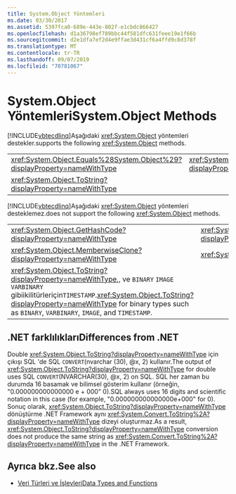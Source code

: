 ```yaml
---
title: System.Object Yöntemleri
ms.date: 03/30/2017
ms.assetid: 5397fca0-689e-443e-802f-e1cbdc866427
ms.openlocfilehash: d1a36798ef789bbc44f581dfc631feee19e1f66b
ms.sourcegitcommit: d2e1dfa7ef2d4e9ffae3d431cf6a4ffd9c8d378f
ms.translationtype: MT
ms.contentlocale: tr-TR
ms.lasthandoff: 09/07/2019
ms.locfileid: "70781067"
---
```

# <a name="systemobject-methods"></a><span data-ttu-id="33fd4-102">System.Object Yöntemleri</span><span class="sxs-lookup"><span data-stu-id="33fd4-102">System.Object Methods</span></span>
[!INCLUDE[vbtecdlinq](../../../../../../includes/vbtecdlinq-md.md)]<span data-ttu-id="33fd4-103">Aşağıdaki <xref:System.Object> yöntemleri destekler.</span><span class="sxs-lookup"><span data-stu-id="33fd4-103">supports the following <xref:System.Object> methods.</span></span>  
  
|||  
|-|-|  
|<xref:System.Object.Equals%28System.Object%29?displayProperty=nameWithType>|<xref:System.Object.Equals%28System.Object%2CSystem.Object%29?displayProperty=nameWithType>|  
|<xref:System.Object.ToString?displayProperty=nameWithType>||  
  
 [!INCLUDE[vbtecdlinq](../../../../../../includes/vbtecdlinq-md.md)]<span data-ttu-id="33fd4-104">Aşağıdaki <xref:System.Object> yöntemleri desteklemez.</span><span class="sxs-lookup"><span data-stu-id="33fd4-104">does not support the following <xref:System.Object> methods.</span></span>  
  
|||  
|-|-|  
|<xref:System.Object.GetHashCode?displayProperty=nameWithType>|<xref:System.Object.ReferenceEquals%28System.Object%2CSystem.Object%29?displayProperty=nameWithType>|  
|<xref:System.Object.MemberwiseClone?displayProperty=nameWithType>|<xref:System.Object.GetType?displayProperty=nameWithType>|  
|<span data-ttu-id="33fd4-105"><xref:System.Object.ToString?displayProperty=nameWithType>,, ve `BINARY` `IMAGE` `VARBINARY` gibiikilitürleriçin`TIMESTAMP`.</span><span class="sxs-lookup"><span data-stu-id="33fd4-105"><xref:System.Object.ToString?displayProperty=nameWithType> for binary types such as `BINARY`, `VARBINARY`, `IMAGE`, and `TIMESTAMP`.</span></span>||  
  
## <a name="differences-from-net"></a><span data-ttu-id="33fd4-106">.NET farklılıkları</span><span class="sxs-lookup"><span data-stu-id="33fd4-106">Differences from .NET</span></span>  
 <span data-ttu-id="33fd4-107">Double <xref:System.Object.ToString?displayProperty=nameWithType> için çıkışı SQL 'de SQL `CONVERT`(nvarchar (30), @x, 2) kullanır.</span><span class="sxs-lookup"><span data-stu-id="33fd4-107">The output of <xref:System.Object.ToString?displayProperty=nameWithType> for double uses SQL `CONVERT`(NVARCHAR(30), @x, 2) on SQL.</span></span> <span data-ttu-id="33fd4-108">SQL her zaman bu durumda 16 basamak ve bilimsel gösterim kullanır (örneğin, "0.000000000000000 e + 000" 0).</span><span class="sxs-lookup"><span data-stu-id="33fd4-108">SQL always uses 16 digits and scientific notation in this case (for example, "0.000000000000000e+000" for 0).</span></span> <span data-ttu-id="33fd4-109">Sonuç olarak, <xref:System.Object.ToString?displayProperty=nameWithType> dönüştürme .NET Framework aynı <xref:System.Convert.ToString%2A?displayProperty=nameWithType> dizeyi oluşturmaz.</span><span class="sxs-lookup"><span data-stu-id="33fd4-109">As a result, <xref:System.Object.ToString?displayProperty=nameWithType> conversion does not produce the same string as <xref:System.Convert.ToString%2A?displayProperty=nameWithType> in the .NET Framework.</span></span>  
  
## <a name="see-also"></a><span data-ttu-id="33fd4-110">Ayrıca bkz.</span><span class="sxs-lookup"><span data-stu-id="33fd4-110">See also</span></span>

- [<span data-ttu-id="33fd4-111">Veri Türleri ve İşlevleri</span><span class="sxs-lookup"><span data-stu-id="33fd4-111">Data Types and Functions</span></span>](data-types-and-functions.md)
